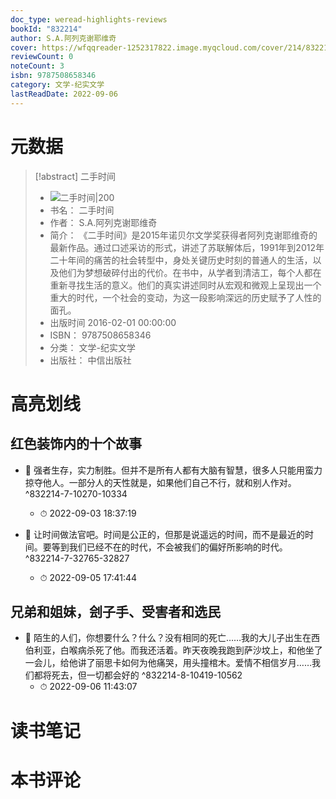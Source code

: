 ```yaml
---
doc_type: weread-highlights-reviews
bookId: "832214"
author: S.A.阿列克谢耶维奇
cover: https://wfqqreader-1252317822.image.myqcloud.com/cover/214/832214/t7_832214.jpg
reviewCount: 0
noteCount: 3
isbn: 9787508658346
category: 文学-纪实文学
lastReadDate: 2022-09-06
---
```

# 元数据
> [!abstract] 二手时间
> - ![ 二手时间|200](https://wfqqreader-1252317822.image.myqcloud.com/cover/214/832214/t7_832214.jpg)
> - 书名： 二手时间
> - 作者： S.A.阿列克谢耶维奇
> - 简介： 《二手时间》是2015年诺贝尔文学奖获得者阿列克谢耶维奇的最新作品。通过口述采访的形式，讲述了苏联解体后，1991年到2012年二十年间的痛苦的社会转型中，身处关键历史时刻的普通人的生活，以及他们为梦想破碎付出的代价。在书中，从学者到清洁工，每个人都在重新寻找生活的意义。他们的真实讲述同时从宏观和微观上呈现出一个重大的时代，一个社会的变动，为这一段影响深远的历史赋予了人性的面孔。
> - 出版时间 2016-02-01 00:00:00
> - ISBN： 9787508658346
> - 分类： 文学-纪实文学
> - 出版社： 中信出版社

# 高亮划线

## 红色装饰内的十个故事


- 📌 强者生存，实力制胜。但并不是所有人都有大脑有智慧，很多人只能用蛮力掠夺他人。一部分人的天性就是，如果他们自己不行，就和别人作对。 ^832214-7-10270-10334
    - ⏱ 2022-09-03 18:37:19 

- 📌 让时间做法官吧。时间是公正的，但那是说遥远的时间，而不是最近的时间。要等到我们已经不在的时代，不会被我们的偏好所影响的时代。 ^832214-7-32765-32827
    - ⏱ 2022-09-05 17:41:44 
## 兄弟和姐妹，刽子手、受害者和选民


- 📌 陌生的人们，你想要什么？什么？没有相同的死亡……我的大儿子出生在西伯利亚，白喉病杀死了他。而我还活着。昨天夜晚我跑到萨沙坟上，和他坐了一会儿，给他讲了丽思卡如何为他痛哭，用头撞棺木。爱情不相信岁月……我们都将死去，但一切都会好的 ^832214-8-10419-10562
    - ⏱ 2022-09-06 11:43:07 
# 读书笔记

# 本书评论
